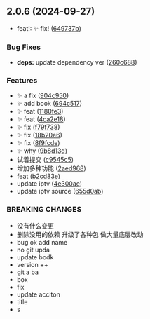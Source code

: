 ## 2.0.6 (2024-09-27)


* feat!: :sparkles: fix! ([649737b](https://github.com/viptv-work/dev/commit/649737be2f737230a2b47bdb7a55d5ddcef10519))


### Bug Fixes

* **deps:** update dependency ver ([260c688](https://github.com/viptv-work/dev/commit/260c688656b6072f8cafe04914aa1b77a900406a))


### Features

* :sparkles: a fix ([904c950](https://github.com/viptv-work/dev/commit/904c950ec578093cf60c1317f0bcdaef805c2cd3))
* :sparkles: add book ([694c517](https://github.com/viptv-work/dev/commit/694c5175b25f235132aa9047a42d14a4e57fedb3))
* :sparkles: feat ([1180fe3](https://github.com/viptv-work/dev/commit/1180fe36032e19df4b49aaa4000a6c2d51835393))
* :sparkles: feat ([4ca2e18](https://github.com/viptv-work/dev/commit/4ca2e18f249752469a021a4656cfed5cc302309a))
* :sparkles: fix ([f79f738](https://github.com/viptv-work/dev/commit/f79f738637d299ff5a5ba3a8556d1b606a47651b))
* :sparkles: fix ([18b20e6](https://github.com/viptv-work/dev/commit/18b20e6d7a6bb0764e0904893bb70e2e06e30da2))
* :sparkles: fix ([8f9fcde](https://github.com/viptv-work/dev/commit/8f9fcdebe146b1d48648bbfa00d5644c40c47d4d))
* :sparkles: why ([9b8d13d](https://github.com/viptv-work/dev/commit/9b8d13d5496d83d2a86a00fb106e6d42b61dc59c))
* 试着提交 ([c9545c5](https://github.com/viptv-work/dev/commit/c9545c5d8ef4825ed8abbef63114fa819bde3d4e))
* 增加多种功能 ([2aed968](https://github.com/viptv-work/dev/commit/2aed968a5d5fad356b09e43e0960ea3b8e788d74))
* feat ([b2cd83e](https://github.com/viptv-work/dev/commit/b2cd83ecbbcf60fa32ac91d92454319c600e95ea))
* update iptv ([4e300ae](https://github.com/viptv-work/dev/commit/4e300aeb6e06b668e453305f21e86a9f24db88de))
* update iptv source ([655d0ab](https://github.com/viptv-work/dev/commit/655d0abddc104649844fa38a09982203855d0395))


### BREAKING CHANGES

* 没有什么变更
* 删除没用的依赖
升级了各种包
做大量底层改动
* bug ok
add name
* no
git
upda
* update bodk
* version ++
* git a ba
* box
* fix
* update acciton
* title
* s



